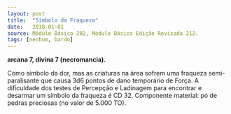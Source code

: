 ```yaml
---
layout: post
title:  "Símbolo da Fraqueza"
date:   2018-01-01
source: Módulo Básico 202, Módulo Básico Edição Revisada 212.
tags: [nenhum, bardo]
---
```


**arcana 7, divina 7 (necromancia).**

Como símbolo da dor, mas as criaturas na área sofrem uma fraqueza semi-paralisante que causa 3d6 pontos de dano temporário de Força.
A dificuldade dos testes de Percepção e Ladinagem para encontrar e desarmar um símbolo da fraqueza é CD 32.
Componente material: pó de pedras preciosas (no valor de 5.000 TO).
